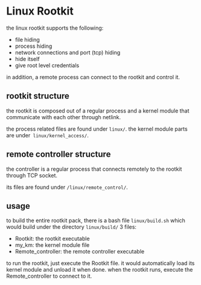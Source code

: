 # Linux Rootkit

the linux rootkit supports the following:
* file hiding
* process hiding
* network connections and port (tcp) hiding
* hide itself
* give root level credentials

in addition, a remote process can connect to the rootkit and control it.

## rootkit structure
the rootkit is composed out of a regular process and a kernel module that communicate with each other through netlink.

the process related files are found under `linux/`. the kernel module parts are under` linux/kernel_access/`.

## remote controller structure

the controller is a regular process that connects remotely to the rootkit through TCP socket.

its files are found under `/linux/remote_control/`.

## usage
to build the entire rootkit pack, there is a bash file `linux/build.sh` which would build under the directory `linux/build/` 3 files:
* Rootkit: the rootkit executable
* my_km: the kernel module file
* Remote_controller: the remote controller executable

to run the rootkit, just execute the Rootkit file. it would automatically load its kernel module and unload it when done.
when the rootkit runs, execute the Remote_controller to connect to it.